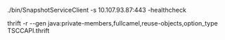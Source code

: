 ./bin/SnapshotServiceClient -s 10.107.93.87:443 -healthcheck



thrift -r --gen java:private-members,fullcamel,reuse-objects,option_type TSCCAPI.thrift
